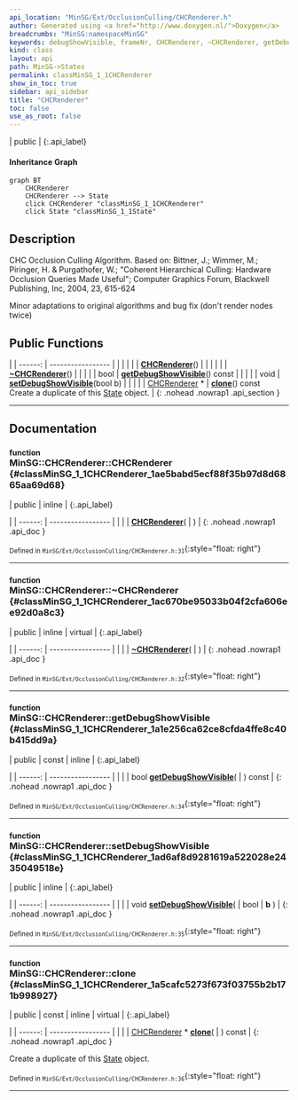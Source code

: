 ```yaml
---
api_location: "MinSG/Ext/OcclusionCulling/CHCRenderer.h"
author: Generated using <a href="http://www.doxygen.nl/">Doxygen</a>
breadcrumbs: "MinSG:namespaceMinSG"
keywords: debugShowVisible, frameNr, CHCRenderer, ~CHCRenderer, getDebugShowVisible, setDebugShowVisible, clone, performCulling, showVisible, doEnableState
kind: class
layout: api
path: MinSG->States
permalink: classMinSG_1_1CHCRenderer
show_in_toc: true
sidebar: api_sidebar
title: "CHCRenderer"
toc: false
use_as_root: false
---
```


| public |
{:.api_label}

#### Inheritance Graph

```mermaid
graph BT
	CHCRenderer
	CHCRenderer --> State
	click CHCRenderer "classMinSG_1_1CHCRenderer"
	click State "classMinSG_1_1State"
```

## Description



CHC Occlusion Culling Algorithm. Based on: Bittner, J.; Wimmer, M.; Piringer, H. & Purgathofer, W.; "Coherent Hierarchical Culling: Hardware Occlusion Queries Made Useful"; Computer Graphics Forum, Blackwell Publishing, Inc, 2004, 23, 615-624

Minor adaptations to original algorithms and bug fix (don't render nodes twice)



## Public Functions

|
| ------: | ----------------- |
|  | |
|  | **[CHCRenderer](#classMinSG_1_1CHCRenderer_1ae5babd5ecf88f35b97d8d6865aa69d68)**() |
|  | |
|  | **[~CHCRenderer](#classMinSG_1_1CHCRenderer_1ac670be95033b04f2cfa606ee92d0a8c3)**() |
|  | |
| bool | **[getDebugShowVisible](#classMinSG_1_1CHCRenderer_1a1e256ca62ce8cfda4ffe8c40b415dd9a)**() const |
|  | |
| void | **[setDebugShowVisible](#classMinSG_1_1CHCRenderer_1ad6af8d9281619a522028e2435049518e)**(bool b) |
|  | |
| [CHCRenderer](classMinSG_1_1CHCRenderer) * | **[clone](#classMinSG_1_1CHCRenderer_1a5cafc5273f673f03755b2b171b998927)**() const <br/> Create a duplicate of this [State](classMinSG_1_1State) object. |
{: .nohead .nowrap1 .api_section }


-------------------------------------------------------------------

## Documentation

### <small>function</small><br/> MinSG::CHCRenderer::CHCRenderer {#classMinSG_1_1CHCRenderer_1ae5babd5ecf88f35b97d8d6865aa69d68}

| public | inline |
{:.api_label}

|
| ------: | ----------------- |
|  |
|  **[CHCRenderer](#classMinSG_1_1CHCRenderer_1ae5babd5ecf88f35b97d8d6865aa69d68)**( |  ) |
{: .nohead .nowrap1 .api_doc }





<sub>Defined in `MinSG/Ext/OcclusionCulling/CHCRenderer.h:31`</sub>{:style="float: right"}

-------------------------------------------------------------------

### <small>function</small><br/> MinSG::CHCRenderer::~CHCRenderer {#classMinSG_1_1CHCRenderer_1ac670be95033b04f2cfa606ee92d0a8c3}

| public | inline | virtual |
{:.api_label}

|
| ------: | ----------------- |
|  |
|  **[~CHCRenderer](#classMinSG_1_1CHCRenderer_1ac670be95033b04f2cfa606ee92d0a8c3)**( |  ) |
{: .nohead .nowrap1 .api_doc }





<sub>Defined in `MinSG/Ext/OcclusionCulling/CHCRenderer.h:32`</sub>{:style="float: right"}

-------------------------------------------------------------------

### <small>function</small><br/> MinSG::CHCRenderer::getDebugShowVisible {#classMinSG_1_1CHCRenderer_1a1e256ca62ce8cfda4ffe8c40b415dd9a}

| public | const | inline |
{:.api_label}

|
| ------: | ----------------- |
|  |
| bool **[getDebugShowVisible](#classMinSG_1_1CHCRenderer_1a1e256ca62ce8cfda4ffe8c40b415dd9a)**( |  ) const |
{: .nohead .nowrap1 .api_doc }





<sub>Defined in `MinSG/Ext/OcclusionCulling/CHCRenderer.h:34`</sub>{:style="float: right"}

-------------------------------------------------------------------

### <small>function</small><br/> MinSG::CHCRenderer::setDebugShowVisible {#classMinSG_1_1CHCRenderer_1ad6af8d9281619a522028e2435049518e}

| public | inline |
{:.api_label}

|
| ------: | ----------------- |
|  |
| void **[setDebugShowVisible](#classMinSG_1_1CHCRenderer_1ad6af8d9281619a522028e2435049518e)**( | bool | **b** ) |
{: .nohead .nowrap1 .api_doc }





<sub>Defined in `MinSG/Ext/OcclusionCulling/CHCRenderer.h:35`</sub>{:style="float: right"}

-------------------------------------------------------------------

### <small>function</small><br/> MinSG::CHCRenderer::clone {#classMinSG_1_1CHCRenderer_1a5cafc5273f673f03755b2b171b998927}

| public | const | inline | virtual |
{:.api_label}

|
| ------: | ----------------- |
|  |
| [CHCRenderer](classMinSG_1_1CHCRenderer) * **[clone](#classMinSG_1_1CHCRenderer_1a5cafc5273f673f03755b2b171b998927)**( |  ) const |
{: .nohead .nowrap1 .api_doc }

Create a duplicate of this [State](classMinSG_1_1State) object.





<sub>Defined in `MinSG/Ext/OcclusionCulling/CHCRenderer.h:36`</sub>{:style="float: right"}

-------------------------------------------------------------------

